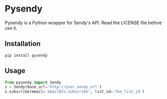 Pysendy
=======

Pysendy is a Python wrapper for Sendy's API.
Read the LICENSE file before use it.

Installation
------------
    pip install pysendy

Usage
-----
```python
from pysendy import Sendy
s = Sendy(base_url='http://your_sendy_url')
s.subscribe(email='email@to.subscribe', list_id='the_list_id')
```
